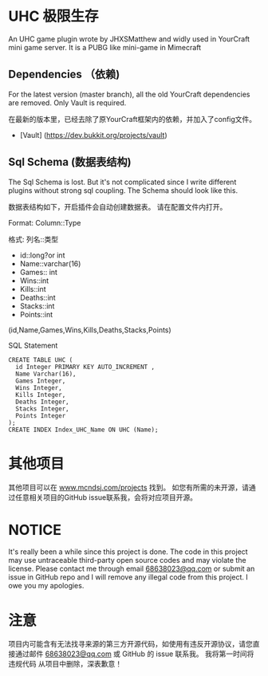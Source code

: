 # UHC 极限生存

An UHC game plugin wrote by JHXSMatthew and widly used in YourCraft mini game server. 
It is a PUBG like mini-game in Mimecraft

## Dependencies （依赖)
For the latest version (master branch), all the old YourCraft dependencies are removed.
Only Vault is required.

在最新的版本里，已经去除了原YourCraft框架内的依赖，并加入了config文件。

- [Vault] (https://dev.bukkit.org/projects/vault)


## Sql Schema (数据表结构)
The Sql Schema is lost. But it's not complicated since I write different plugins without strong sql coupling.
The Schema should look like this.

数据表结构如下，开启插件会自动创建数据表。 请在配置文件内打开。

Format: Column::Type

格式: 列名::类型

- id::long?or int
- Name::varchar(16)
- Games:: int
- Wins::int
- Kills::int
- Deaths::int
- Stacks::int
- Points::int

(id,Name,Games,Wins,Kills,Deaths,Stacks,Points)

SQL Statement

    CREATE TABLE UHC (
      id Integer PRIMARY KEY AUTO_INCREMENT ,
      Name Varchar(16),
      Games Integer,
      Wins Integer,
      Kills Integer,
      Deaths Integer,
      Stacks Integer,
      Points Integer
    );
    CREATE INDEX Index_UHC_Name ON UHC (Name);

# 其他项目
其他项目可以在 www.mcndsj.com/projects 找到。 如您有所需的未开源，请通过任意相关项目的GitHub issue联系我，会将对应项目开源。

# NOTICE

It's really been a while since this project is done.
The code in this project may use untraceable third-party open source codes and may violate the license. 
Please contact me through email 68638023@qq.com or submit an issue in GitHub repo and I will remove any illegal code from this project.
I owe you my apologies.

# 注意

项目内可能含有无法找寻来源的第三方开源代码，如使用有违反开源协议，请您直接通过邮件 68638023@qq.com 或 GitHub 的 issue 联系我。 我将第一时间将违规代码
从项目中删除，深表歉意！


